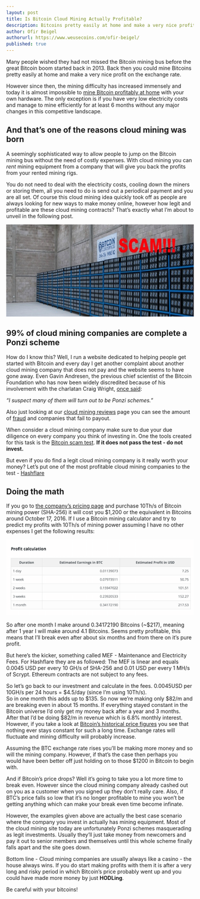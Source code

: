 ```yaml
---
layout: post
title: Is Bitcoin Cloud Mining Actually Profitable?
description: Bitcoins pretty easily at home and make a very nice profit on the exchange rate.
author: Ofir Beigel
authorurl: https://www.weusecoins.com/ofir-beigel/
published: true
---
```


Many people wished they had not missed the Bitcoin mining bus before the great Bitcoin boom started back in 2013. 
Back then you could mine Bitcoins pretty easily at home and make a very nice profit on the exchange rate.

However since then, the mining difficulty has increased immensely and today it is almost impossible to [mine Bitcoin profitably at home](/getting-started/) with your own hardware. 
The only exception is if you have very low electricity costs and manage to mine efficiently for at least 6 months without any major changes in this competitive landscape.

## And that’s one of the reasons cloud mining was born
A seemingly sophisticated way to allow people to jump on the Bitcoin mining bus without the need of costly expenses. 
With cloud mining you can <i>rent</i> mining equipment from a company that will give you back the profits from your rented mining rigs.

You do not need to deal with the electricity costs, cooling down the miners or storing them, all you need to do is send out a periodical payment and you are all set.
Of course this cloud mining idea quickly took off as people are always looking for new ways to make money online, however how legit and profitable are these cloud mining contracts? 
That’s exactly what I’m about to unveil in the following post.

<img width="700" height="247" src="/images/bitcoin-cloud-mining-scams.jpg" class="aligncenter" alt="bitcoin cloud mining scams"/>

## 99% of cloud mining companies are complete a Ponzi scheme
How do I know this? Well, I run a website dedicated to helping people get started with Bitcoin and every day I get another complaint about another cloud mining company that does not pay and the website seems to have gone away.
Even Gavin Andresen, the previous chief scientist of the Bitcoin Foundation who has now been widely discredited because of his involvement with the charlatan Craig Wright, [once said](https://www.reddit.com/r/Bitcoin/comments/2d8vhc/do_mining_contracts_ever_make_sense/):

<i>“I suspect many of them will turn out to be Ponzi schemes.”</i>

Also just looking at our [cloud mining reviews](/best-bitcoin-cloud-mining-contract-reviews/) page you can see the amount of <a href="https://www.weusecoins.com/bitcoin-scams-how-stay-safe/">fraud</a> and companies that fail to payout.

When consider a cloud mining company make sure to due your due diligence on every company you think of investing in. 
One the tools created for this task is the [Bitcoin scam test](https://99bitcoins.com/bitcoin-scam-test/). <b>If it does not pass the test - do not invest.</b>

But even if you do find a legit cloud mining company is it really worth your money? 
Let’s put one of the most profitable cloud mining companies to the test  - <a href="http://geni.us/advendorhf1">Hashflare</a>

## Doing the math
If you go to [the company’s pricing page](http://geni.us/advendorhf1) and purchase 10Th/s of Bitcoin mining power (SHA-256) it will cost you $1,200 or the equivalent in Bitcoins around October 17, 2016. 
If I use a Bitcoin mining calculator and try to predict my profits with 10Th/s of mining power assuming I have no other expenses I get the following results:

<center><img src="/images/mining-profits.png"></center>

So after one month I make around 0.34172190 Bitcoins (~$217), meaning after 1 year I will make around 4.1 Bitcoins. 
Seems pretty profitable, this means that I’ll break even after about six months and from there on it’s pure profit.

But here’s the kicker, something called MEF - Maintenance and Electricity Fees. For Hashflare they are as followed:
The MEF is linear and equals 0.0045 USD per every 10 GH/s of SHA-256 and 0.01 USD per every 1 MH/s of Scrypt. 
Ethereum contracts are not subject to any fees. 

So let’s go back to our investment and calculate in the fees. 0.0045USD per 10GH/s per 24 hours = $4.5/day (since I’m using 10Th/s).  
So in one month this adds up to $135. So now we’re making only $82/m and are breaking even in about 15 months. 
If everything stayed constant in the Bitcoin universe I’d only get my money back after a year and 3 months. 
After that I’d be doing $82/m in revenue which is 6.8% monthly interest. 
However, if you take a look at [Bitcoin’s historical price figures](https://99bitcoins.com/price-chart-history/) you see that nothing ever stays constant for such a long time. 
Exchange rates will fluctuate and mining difficulty will probably increase. 

Assuming the BTC exchange rate rises you’ll be making more money and so will the mining company. 
However, if that’s the case then perhaps you would have been better off just holding on to those $1200 in Bitcoin to begin with. 

And if Bitcoin’s price drops? Well it’s going to take you a lot more time to break even. 
However since the cloud mining company already cashed out on you as a customer when you signed up they don’t really care. 
Also, if BTC’s price falls so low that it’s no longer profitable to mine you won’t be getting anything which can make your break even time become infinate. 

However, the examples given above are actually the best case scenario where the company you invest in actually has mining equipment. 
Most of the cloud mining site today are unfortunately Ponzi schemes masquerading as legit investments. 
Usually they’ll just take money from newcomers and pay it out to senior members and themselves until this whole scheme finally falls apart and the site goes down.
 
Bottom line - Cloud mining companies are usually always like a casino - the house always wins. 
If you do start making profits with them it is after a very long and risky period in which Bitcoin’s price probably went up and you could have made more money by just <b>HODLing</b>.

Be careful with your bitcoins!
